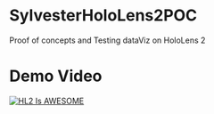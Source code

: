 # SylvesterHoloLens2POC
Proof of concepts and Testing dataViz on HoloLens 2


# Demo Video
[![HL2 Is AWESOME](https://imgur.com/WrRaVoa.png)](https://youtu.be/2OfcwxxyiN8 "HL2 Is AWESOME")
